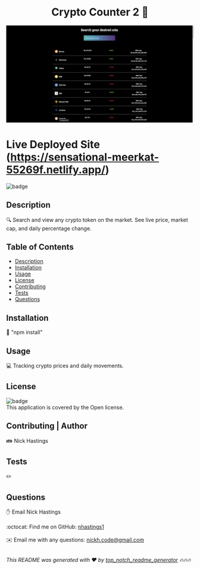
<h1 align="center">Crypto Counter 2 👋</h1>

![IMG](./src/Assets/Images/cryptocounter.png)

# Live Deployed Site **(https://sensational-meerkat-55269f.netlify.app/)**
  
![badge](https://img.shields.io/badge/license-Open-brightgreen)<br />
## Description
🔍 Search and view any crypto token on the market. See live price, market cap, and daily percentage change.

## Table of Contents
- [Description](#description)
- [Installation](#installation)
- [Usage](#usage)
- [License](#license)
- [Contributing](#contributing)
- [Tests](#tests)
- [Questions](#questions)

## Installation
💾 "npm install"

## Usage
💻 Tracking crypto prices and daily movements.

## License
![badge](https://img.shields.io/badge/license-Open-brightgreen)
<br />
This application is covered by the Open license. 

## Contributing | Author 
👪 Nick Hastings

## Tests
✏️ 

## Questions
✋ Email Nick Hastings<br />
<br />
:octocat: Find me on GitHub: [nhastings1](https://github.com/nhastings1)<br />
<br />
✉️ Email me with any questions: nickh.code@gmail.com<br /><br />

_This README was generated with ❤️ by [
top_notch_readme_generator](https://github.com/nhastings1/top-notch-readme-generator) 🔥🔥🔥_
    